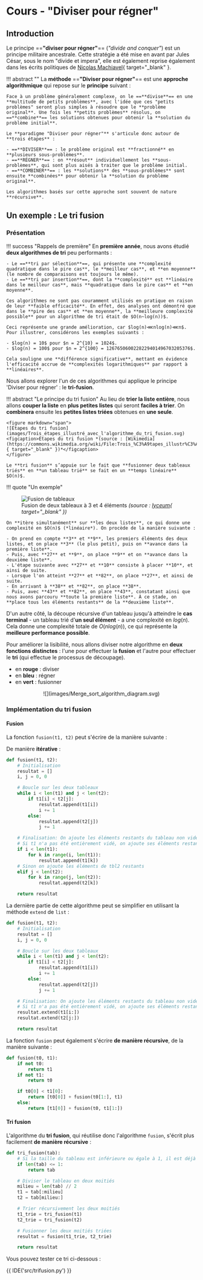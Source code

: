 # Cours - "Diviser pour régner"

## Introduction

Le principe ==**"diviser pour régner"**== (*"divide and conquer"*) est un principe militaire ancestrale. Cette stratégie a été mise en avant par Jules César, sous le nom "divide et impera", elle est également reprise également dans les écrits politiques de [Nicolas Machiavel](https://fr.wikipedia.org/wiki/Nicolas_Machiavel){ target="_blank" }.

!!! abstract ""
    La **méthode** ==**"Diviser pour régner"**== est une **approche algorithmique** qui repose sur le **principe** suivant :

    Face à un problème généralement complexe, on le ==**divise**== en une **multitude de petits problèmes**, avec l'idée que ces "petits problèmes" seront plus simples à résoudre que le **problème original**. Une fois les **petits problèmes** résolus, on ==**combine**== les solutions obtenues pour obtenir la **solution du problème initial**.

    Le **paradigme "Diviser pour régner"** s'articule donc autour de **trois étapes** :

    - ==**DIVISER**== : le problème original est **fractionné** en **plusieurs sous-problèmes**.
    - ==**RÉGNER**== : on **résout** individuellement les **sous-problèmes**, qui sont plus aisés à traiter que le problème initial.
    - ==**COMBINER**== : les **solutions** des **sous-problèmes** sont ensuite **combinées** pour obtenir la **solution du problème original**.

    Les algorithmes basés sur cette approche sont souvent de nature **récursive**.

## Un exemple : Le tri fusion

### Présentation

!!! success "Rappels de première"
    En **première année**, nous avons étudié **deux algorithmes de tri** peu performants :

    - Le ==**tri par sélection**==, qui présente une **complexité quadratique dans le pire cas**, le **meilleur cas**, et **en moyenne** (le nombre de comparaisons est toujours le même).
    - Le ==**tri par insertion**==, dont la **complexité** est **linéaire dans le meilleur cas**, mais **quadratique dans le pire cas** et **en moyenne**.

    Ces algorithmes ne sont pas couramment utilisés en pratique en raison de leur **faible efficacité**. En effet, des analyses ont démontré que dans le **pire des cas** et **en moyenne**, la **meilleure complexité possible** pour un algorithme de tri était de $O(n~log⁡(n))$.

    Ceci représente une grande amélioration, car $log⁡(n)⋘nlog(n)⋘n$. Pour illustrer, considérons les exemples suivants :

    - $log⁡(n) = 10$ pour $n = 2^{10} = 1024$.
    - $log⁡(n) = 100$ pour $n = 2^{100} = 1267650600228229401496703205376$.

    Cela souligne une **différence significative**, mettant en évidence l'efficacité accrue de **complexités logarithmiques** par rapport à **linéaires**.

Nous allons explorer l'un de ces algorithmes qui applique le principe 'Diviser pour régner' : le **tri-fusion**.

!!! abstract "Le principe du tri fusion"
    Au lieu de **trier la liste entière**, nous allons **couper la liste** en **plus petites listes** qui seront **faciles à trier**. On **combinera** ensuite les **petites listes triées** obtenues en **une seule**.

    <figure markdown="span">
    ![Étapes du tri fusion](images/Trois_étapes_illustré_avec_l'algorithme_du_tri_fusion.svg)
    <figcaption>Étapes du tri fusion *(source : [Wikimedia](https://commons.wikimedia.org/wiki/File:Trois_%C3%A9tapes_illustr%C3%A9_avec_l%27algorithme_du_tri_fusion.svg){ target="_blank" })*</figcaption>
    </figure>

    Le **tri fusion** s’appuie sur le fait que **fusionner deux tableaux triés** en **un tableau trié** se fait en un **temps linéaire** $O(n)$.

!!! quote "Un exemple"
    <figure markdown="span">
    ![Fusion de tableaux](images/fusion-2-tab-tries.png)
    <figcaption>Fusion de deux tableaux à 3 et 4 éléments *(source : [lyceum](https://www.lyceum.fr/tg/nsi/5-algorithmique/2-diviser-pour-regner/){ target="_blank" })*</figcaption>
    </figure>

    On **itère simultanément** sur **les deux listes**, ce qui donne une complexité en $O(n)$ (*linéaire*). On procède de la manière suivante :

    - On prend en compte **3** et **9**, les premiers éléments des deux listes, et on place **3** (le plus petit), puis on **avance dans la première liste**.
    - Puis, avec **27** et **9**, on place **9** et on **avance dans la deuxième liste**.
    - L'étape suivante avec **27** et **10** consiste à placer **10**, et ainsi de suite.
    - Lorsque l'on atteint **27** et **82**, on place **27**, et ainsi de suite.
    - En arrivant à **38** et **82**, on place **38**.
    - Puis, avec **43** et **82**, on place **43**, constatant ainsi que nous avons parcouru **toute la première liste**. À ce stade, on **place tous les éléments restants** de la **deuxième liste**.

D'un autre côté, la découpe récursive d'un tableau jusqu'à atteindre le **cas terminal** - un tableau trié d'**un seul élément** - a une complexité en $log⁡(n)$. Cela donne une complexité totale de $O(nlog⁡(n))$, ce qui représente la **meilleure performance possible**.

Pour améliorer la lisibilité, nous allons diviser notre algorithme en **deux fonctions distinctes** : l'une pour effectuer la **fusion** et l'autre pour effectuer le **tri** (qui effectue le processus de découpage).

- en **rouge** : diviser
- en **bleu** : régner
- en **vert** : fusionner

<center>
![](images/Merge_sort_algorithm_diagram.svg)
</center>

### Implémentation du tri fusion

#### Fusion

La fonction `fusion(t1, t2)` peut s'écrire de la manière suivante :

De manière **itérative** :

```python
def fusion(t1, t2):
    # Initialisation
    resultat = []
    i, j = 0, 0

    # Boucle sur les deux tableaux
    while i < len(t1) and j < len(t2):
        if t1[i] < t2[j]:
            resultat.append(t1[i])
            i += 1
        else:
            resultat.append(t2[j])
            j += 1

    # Finalisation: On ajoute les éléments restants du tableau non vide restant
    # Si t1 n'a pas été entièrement vidé, on ajoute ses éléments restants
    if i < len(t1):
        for k in range(i, len(t1)):
            resultat.append(t1[k])
    # Sinon on ajoute les éléments de tbl2 restants
    elif j < len(t2):
        for k in range(j, len(t2)):
            resultat.append(t2[k])

    return resultat
```

La dernière partie de cette algorithme peut se simplifier en utilisant la méthode `extend` de `list` :

```python
def fusion(t1, t2):
    # Initialisation
    resultat = []
    i, j = 0, 0

    # Boucle sur les deux tableaux
    while i < len(t1) and j < len(t2):
        if t1[i] < t2[j]:
            resultat.append(t1[i])
            i += 1
        else:
            resultat.append(t2[j])
            j += 1

    # Finalisation: On ajoute les éléments restants du tableau non vide restant
    # Si t1 n'a pas été entièrement vidé, on ajoute ses éléments restants
    resultat.extend(t1[i:])
    resultat.extend(t2[j:])

    return resultat
```

La fonction `fusion` peut également s'écrire **de manière récursive**, de la manière suivante :

```python
def fusion(t0, t1):
    if not t0:
        return t1
    if not t1:
        return t0

    if t0[0] < t1[0]:
        return [t0[0]] + fusion(t0[1:], t1)
    else:
        return [t1[0]] + fusion(t0, t1[1:])
```

#### Tri fusion

L'algorithme du **tri fusion**, qui réutilise donc l'algorithme `fusion`, s'écrit plus facilement **de manière récursive** :

```python
def tri_fusion(tab):
    # Si la taille du tableau est inférieure ou égale à 1, il est déjà trié
    if len(tab) <= 1:
        return tab

    # Diviser le tableau en deux moitiés
    milieu = len(tab) // 2
    t1 = tab[:milieu]
    t2 = tab[milieu:]

    # Trier récursivement les deux moitiés
    t1_trie = tri_fusion(t1)
    t2_trie = tri_fusion(t2)

    # Fusionner les deux moitiés triées
    resultat = fusion(t1_trie, t2_trie)

    return resultat
```

Vous pouvez tester ce tri ci-dessous :

{{ IDE('src/trifusion.py') }}